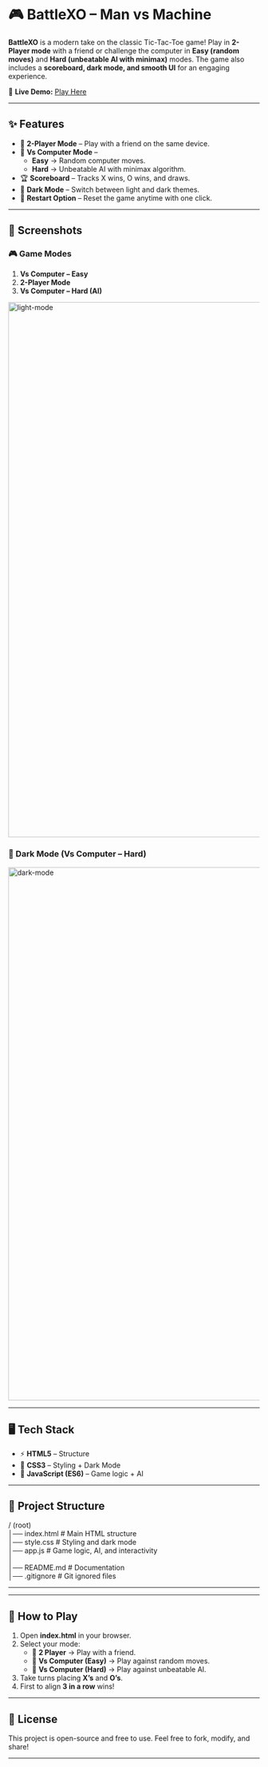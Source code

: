 # 🎮 BattleXO – Man vs Machine  

**BattleXO** is a modern take on the classic Tic-Tac-Toe game! Play in **2-Player mode** with a friend or challenge the computer in **Easy (random moves)** and **Hard (unbeatable AI with minimax)** modes. The game also includes a **scoreboard, dark mode, and smooth UI** for an engaging experience.  

🔗 **Live Demo:** [Play Here](https://chaitanyasivathmika19.github.io/BattleXO-Man-vs-Machine-/)  

---

## ✨ Features  
- 👫 **2-Player Mode** – Play with a friend on the same device.  
- 🤖 **Vs Computer Mode** –  
  - **Easy** → Random computer moves.  
  - **Hard** → Unbeatable AI with minimax algorithm.  
- 🏆 **Scoreboard** – Tracks X wins, O wins, and draws.  
- 🌙 **Dark Mode** – Switch between light and dark themes.  
- 🔁 **Restart Option** – Reset the game anytime with one click.  

---

## 📸 Screenshots  

### 🎮 Game Modes  
1. **Vs Computer – Easy**  
2. **2-Player Mode**  
3. **Vs Computer – Hard (AI)**  

<img width="1912" height="1072" alt="light-mode" src="https://github.com/user-attachments/assets/cbe9580a-e3f0-4ac1-89ce-372275eed689" />  

### 🌙 Dark Mode (Vs Computer – Hard)  
<img width="1919" height="1068" alt="dark-mode" src="https://github.com/user-attachments/assets/a1cfc1f1-7ade-4242-a04a-207ea682574e" />  

---

## 🖥️ Tech Stack  
- ⚡ **HTML5** – Structure  
- 🎨 **CSS3** – Styling + Dark Mode  
- 🧠 **JavaScript (ES6)** – Game logic + AI  

---

## 📂 Project Structure  

/ (root)  
│── index.html                # Main HTML structure  
│── style.css                 # Styling and dark mode  
│── app.js                    # Game logic, AI, and interactivity  
│  
│── README.md                 # Documentation  
│── .gitignore                # Git ignored files  

---


---

## 🚀 How to Play  
1. Open **index.html** in your browser.  
2. Select your mode:  
   - 👫 **2 Player** → Play with a friend.  
   - 🤖 **Vs Computer (Easy)** → Play against random moves.  
   - 🧠 **Vs Computer (Hard)** → Play against unbeatable AI.  
3. Take turns placing **X’s** and **O’s**.  
4. First to align **3 in a row** wins!  

---

## 📜 License  
This project is open-source and free to use. Feel free to fork, modify, and share!  

---
